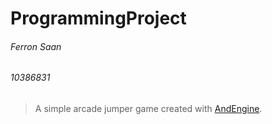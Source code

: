 ProgrammingProject
==================

###### Ferron Saan
###### 10386831

> A simple arcade jumper game created with [AndEngine](https://github.com/nicolasgramlich/AndEngine).
